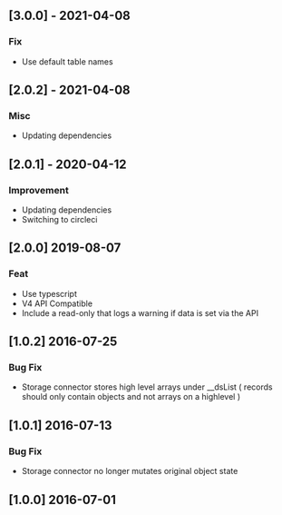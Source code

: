 ## [3.0.0] - 2021-04-08

### Fix

- Use default table names

## [2.0.2] - 2021-04-08

### Misc

- Updating dependencies

## [2.0.1] - 2020-04-12

### Improvement

- Updating dependencies
- Switching to circleci

## [2.0.0] 2019-08-07

### Feat

- Use typescript
- V4 API Compatible
- Include a read-only that logs a warning if data is set via the API

## [1.0.2] 2016-07-25

### Bug Fix

- Storage connector stores high level arrays under __dsList ( records should only contain objects and not arrays on a highlevel )

## [1.0.1] 2016-07-13

### Bug Fix

- Storage connector no longer mutates original object state

## [1.0.0] 2016-07-01
